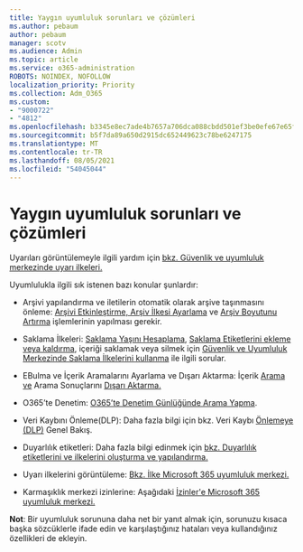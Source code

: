 ```yaml
---
title: Yaygın uyumluluk sorunları ve çözümleri
ms.author: pebaum
author: pebaum
manager: scotv
ms.audience: Admin
ms.topic: article
ms.service: o365-administration
ROBOTS: NOINDEX, NOFOLLOW
localization_priority: Priority
ms.collection: Adm_O365
ms.custom:
- "9000722"
- "4812"
ms.openlocfilehash: b3345e8ec7ade4b7657a706dca088cbdd501ef3be0efe67e65facdabbaf5c98a
ms.sourcegitcommit: b5f7da89a650d2915dc652449623c78be6247175
ms.translationtype: MT
ms.contentlocale: tr-TR
ms.lasthandoff: 08/05/2021
ms.locfileid: "54045044"
---
```

# <a name="compliance-common-issues-and-resolutions"></a>Yaygın uyumluluk sorunları ve çözümleri

Uyarıları görüntülemeyle ilgili yardım için [bkz. Güvenlik ve uyumluluk merkezinde uyarı ilkeleri.](/microsoft-365/compliance/alert-policies)

Uyumlulukla ilgili sık istenen bazı konular şunlardır:

- Arşivi yapılandırma ve iletilerin otomatik olarak arşive taşınmasını önleme: [Arşivi Etkinleştirme, Arşiv İlkesi Ayarlama](/microsoft-365/compliance/set-up-an-archive-and-deletion-policy-for-mailboxes) ve [Arşiv Boyutunu Artırma](/microsoft-365/compliance/enable-unlimited-archiving) işlemlerinin yapılması gerekir.

- Saklama İlkeleri: [Saklama Yaşını Hesaplama](/exchange/security-and-compliance/messaging-records-management/retention-age), [Saklama Etiketlerini ekleme veya kaldırma](/exchange/security-and-compliance/messaging-records-management/add-or-remove-retention-tags), içeriği saklamak veya silmek için [Güvenlik ve Uyumluluk Merkezinde Saklama İlkelerini kullanma](/exchange/security-and-compliance/messaging-records-management/create-a-retention-policy) ile ilgili sorular.

- EBulma ve İçerik Aramalarını Ayarlama ve Dışarı Aktarma: İçerik [Arama ve](/microsoft-365/compliance/content-search) Arama Sonuçlarını [Dışarı Aktarma.](/microsoft-365/compliance/export-search-results)

- O365’te Denetim: [O365’te Denetim Günlüğünde Arama Yapma](/microsoft-365/compliance/search-the-audit-log-in-security-and-compliance).

- Veri Kaybını Önleme(DLP): Daha fazla bilgi için bkz. Veri Kaybı [Önlemeye (DLP)](/microsoft-365/compliance/data-loss-prevention-policies) Genel Bakış.
 
- Duyarlılık etiketleri: Daha fazla bilgi edinmek için [bkz. Duyarlılık etiketlerini ve ilkelerini oluşturma ve yapılandırma.](/microsoft-365/compliance/create-sensitivity-labels)

- Uyarı ilkelerini görüntüleme: [Bkz. İlke Microsoft 365 uyumluluk merkezi.](/microsoft-365/compliance/alert-policies)

- Karmaşıklık merkezi izinlerine: Aşağıdaki [İzinler'e Microsoft 365 uyumluluk merkezi.](/microsoft-365/compliance/microsoft-365-compliance-center-permissions)

**Not**: Bir uyumluluk sorununa daha net bir yanıt almak için, sorunuzu kısaca başka sözcüklerle ifade edin ve karşılaştığınız hataları veya kullandığınız özellikleri de ekleyin.
